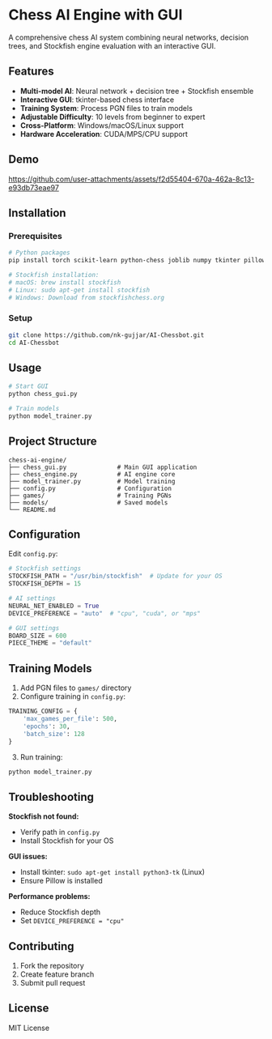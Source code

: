 
# Chess AI Engine with GUI

A comprehensive chess AI system combining neural networks, decision trees, and Stockfish engine evaluation with an interactive GUI.

## Features

- **Multi-model AI**: Neural network + decision tree + Stockfish ensemble
- **Interactive GUI**: tkinter-based chess interface
- **Training System**: Process PGN files to train models
- **Adjustable Difficulty**: 10 levels from beginner to expert
- **Cross-Platform**: Windows/macOS/Linux support
- **Hardware Acceleration**: CUDA/MPS/CPU support

## Demo

https://github.com/user-attachments/assets/f2d55404-670a-462a-8c13-e93db73eae97


## Installation

### Prerequisites

```bash
# Python packages
pip install torch scikit-learn python-chess joblib numpy tkinter pillow

# Stockfish installation:
# macOS: brew install stockfish
# Linux: sudo apt-get install stockfish
# Windows: Download from stockfishchess.org
```

### Setup

```bash
git clone https://github.com/nk-gujjar/AI-Chessbot.git
cd AI-Chessbot
```

## Usage

```bash
# Start GUI
python chess_gui.py

# Train models
python model_trainer.py

```

## Project Structure

```
chess-ai-engine/
├── chess_gui.py              # Main GUI application
├── chess_engine.py           # AI engine core
├── model_trainer.py          # Model training
├── config.py                 # Configuration
├── games/                    # Training PGNs
├── models/                   # Saved models
└── README.md
```

## Configuration

Edit `config.py`:

```python
# Stockfish settings
STOCKFISH_PATH = "/usr/bin/stockfish"  # Update for your OS
STOCKFISH_DEPTH = 15

# AI settings
NEURAL_NET_ENABLED = True
DEVICE_PREFERENCE = "auto"  # "cpu", "cuda", or "mps"

# GUI settings
BOARD_SIZE = 600
PIECE_THEME = "default"
```

## Training Models

1. Add PGN files to `games/` directory
2. Configure training in `config.py`:

```python
TRAINING_CONFIG = {
    'max_games_per_file': 500,
    'epochs': 30,
    'batch_size': 128
}
```

3. Run training:

```bash
python model_trainer.py
```

## Troubleshooting

**Stockfish not found:**
- Verify path in `config.py`
- Install Stockfish for your OS

**GUI issues:**
- Install tkinter: `sudo apt-get install python3-tk` (Linux)
- Ensure Pillow is installed

**Performance problems:**
- Reduce Stockfish depth
- Set `DEVICE_PREFERENCE = "cpu"`

## Contributing

1. Fork the repository
2. Create feature branch
3. Submit pull request

## License

MIT License
